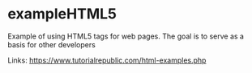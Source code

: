 # exampleHTML5

Example of using HTML5 tags for web pages. The goal is to serve as a basis for other developers

Links: https://www.tutorialrepublic.com/html-examples.php
